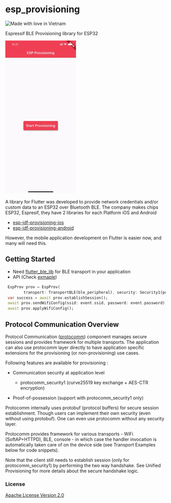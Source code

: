 # esp_provisioning

![Made with love in Vietnam](https://madewithlove.now.sh/vn?heart=true)

Espressif BLE Provisioning library for ESP32

![](./img.gif)

A library for Flutter was developed to provide network credentials and/or custom data to an ESP32 over Bluetooth BLE.
The company makes chips ESP32, Espresif, they have 2 libraries for each Platform iOS and Android

- [esp-idf-provisioning-ios](https://github.com/espressif/esp-idf-provisioning-ios)
- [esp-idf-provisioning-android](https://github.com/espressif/esp-idf-provisioning-android)

However, the mobile application development on Flutter is easier now, and many will need this.

## Getting Started

- Need [flutter_ble_lib](https://github.com/Polidea/FlutterBleLib) for BLE transport in your application
- API (Check [exmaple](./exmaple))

```dart
 EspProv prov = EspProv(
        transport: TransportBLE(ble_peripheral), security: Security1(pop: pop));
 var success = await prov.establishSession();
 await prov.sendWifiConfig(ssid: event.ssid, password: event.password);
 await prov.applyWifiConfig();

```


## Protocol Communication Overview

Protocol Communication ([protocomm](https://docs.espressif.com/projects/esp-idf/en/latest/esp32/api-reference/provisioning/protocomm.html)) component manages secure sessions and provides framework for multiple transports. The application can also use protocomm layer directly to have application specific extensions for the provisioning (or non-provisioning) use cases.

Following features are available for provisioning :
- Communication security at application level

    - protocomm_security1 (curve25519 key exchange + AES-CTR encryption)

- Proof-of-possession (support with protocomm_security1 only)

Protocomm internally uses protobuf (protocol buffers) for secure session establishment. Though users can implement their own security (even without using protobuf). One can even use protocomm without any security layer.

Protocomm provides framework for various transports - WiFi (SoftAP+HTTPD), BLE, console - in which case the handler invocation is automatically taken care of on the device side (see Transport Examples below for code snippets).

Note that the client still needs to establish session (only for protocomm_security1) by performing the two way handshake. See Unified Provisioning for more details about the secure handshake logic.

### License

[Apache License Version 2.0](./LICENSE)
